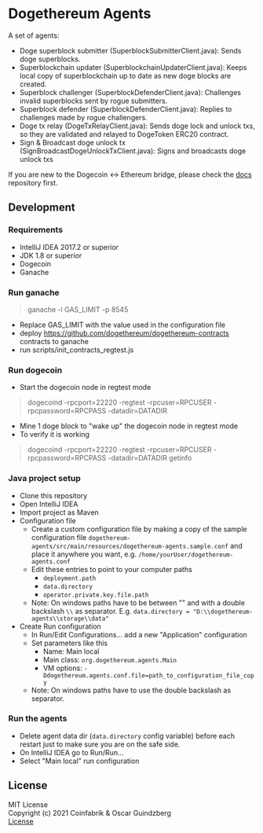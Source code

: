 # Dogethereum Agents

A set of agents:
- Doge superblock submitter (SuperblockSubmitterClient.java): Sends doge superblocks.
- Superblockchain updater (SuperblockchainUpdaterClient.java): Keeps local copy of superblockchain up to date as new doge blocks are created.
- Superblock challenger (SuperblockDefenderClient.java): Challenges invalid superblocks sent by rogue submitters.
- Superblock defender  (SuperblockDefenderClient.java): Replies to challenges made by rogue challengers.
- Doge tx relay (DogeTxRelayClient.java): Sends doge lock and unlock txs, so they are validated and relayed to DogeToken ERC20 contract.
- Sign & Broadcast doge unlock tx (SignBroadcastDogeUnlockTxClient.java): Signs and broadcasts doge unlock txs

If you are new to the Dogecoin <-> Ethereum bridge, please check the [docs](https://github.com/dogethereum/docs) repository first.

## Development

### Requirements
- IntelliJ IDEA 2017.2 or superior
- JDK 1.8 or superior
- Dogecoin
- Ganache

### Run ganache
> ganache -l GAS_LIMIT -p 8545
- Replace GAS_LIMIT with the value used in the configuration file
- deploy https://github.com/dogethereum/dogethereum-contracts contracts to ganache
- run scripts/init_contracts_regtest.js


### Run dogecoin
-  Start the dogecoin node in regtest mode
> dogecoind -rpcport=22220 -regtest -rpcuser=RPCUSER -rpcpassword=RPCPASS -datadir=DATADIR
- Mine 1 doge block to "wake up" the dogecoin node in regtest mode
- To verify it is working
> dogecoind -rpcport=22220 -regtest -rpcuser=RPCUSER -rpcpassword=RPCPASS -datadir=DATADIR getinfo


### Java project setup
- Clone this repository
- Open IntelliJ IDEA
- Import project as Maven
- Configuration file
  - Create a custom configuration file by making a copy of the sample configuration file `dogethereum-agents/src/main/resources/dogethereum-agents.sample.conf` and place it anywhere you want, e.g. `/home/yourUser/dogethereum-agents.conf`
  - Edit these entries to point to your computer paths
    - `deployment.path`
    - `data.directory`
    - `operator.private.key.file.path`
  - Note: On windows paths have to be between "" and with a double backslash `\\` as separator. E.g. `data.directory = "D:\\dogethereum-agents\\storage\\data"`
- Create Run configuration
  - In Run/Edit Configurations... add a new "Application" configuration
  - Set parameters like this
    - Name: Main local
    - Main class: `org.dogethereum.agents.Main`
    - VM options: `-Ddogethereum.agents.conf.file=path_to_configuration_file_copy`
  - Note: On windows paths have to use the double backslash as separator.




### Run the agents
- Delete agent data dir (`data.directory` config variable) before each restart just to make sure you are on the safe side.
- On IntelliJ IDEA go to Run/Run...
- Select "Main local" run configuration


## License

MIT License<br/>
Copyright (c) 2021 Coinfabrik & Oscar Guindzberg<br/>
[License](LICENSE)
